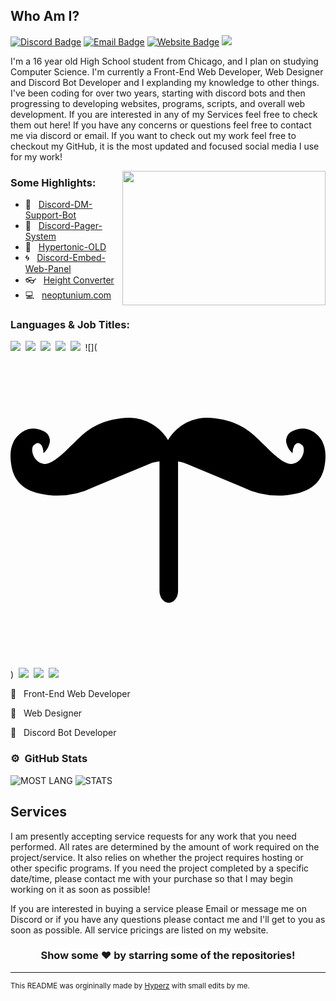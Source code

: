 ## Who Am I?

[![Discord Badge](https://img.shields.io/badge/-Discord-000000?style=flat-square&logo=Discord&logoColor=blue)](https://discord.com/channels/@me/642805037101219871)
[![Email Badge](https://img.shields.io/badge/-Email-000000?style=flat-square&logo=Discord&logoColor=blue)](mailto:neoptunium@gmail.com)
[![Website Badge](https://img.shields.io/badge/Website-000000?style=flat-square&logo=google-chrome&logoColor=blue)](https://neoptunium.com/)
![](https://komarev.com/ghpvc/?username=Neoptunium&label=Views&color=blue&style=plastic) 

I'm a 16 year old High School student from Chicago, and I plan on studying Computer Science. I'm currently a Front-End Web Developer, Web Designer and Discord Bot Developer and I explanding my knowledge to other things. I've been coding for over two years, starting with discord bots and then progressing to developing websites, programs, scripts, and overall web development. If you are interested in any of my Services feel free to check them out here! If you have any concerns or questions feel free to contact me via discord or email. If you want to check out my work feel free to checkout my GitHub, it is the most updated and focused social media I use for my work!

<img align="right" height="215" width="325" alt="" src="https://cdn.discordapp.com/attachments/834091240777187408/924882829043724329/banner.gif" />


### Some Highlights:

- 📌 &nbsp; [Discord-DM-Support-Bot](https://github.com/Neoptunium/Discord-DM-Support-Bot)
- 🚀 &nbsp; [Discord-Pager-System](https://github.com/Neoptunium/Discord-Pager-System)
- 🏫 &nbsp; [Hypertonic-OLD](https://github.com/Neoptunium/Hypertonic-OLD)
- 🌀 &nbsp; [Discord-Embed-Web-Panel](https://github.com/Neoptunium/Discord-Embed-Web-Panel)
- 👓 &nbsp; [Height Converter](https://github.com/Neoptunium/Height-Converter)
- 💻 &nbsp; [neoptunium.com](https://github.com/Neoptunium/neoptunium.com)

### Languages & Job Titles:


![](https://img.shields.io/badge/HTML5-000000?style=for-the-badge&logo=html5&logoColor=orange)&nbsp;
![](https://img.shields.io/badge/CSS3-000000?style=for-the-badge&logo=css3&logoColor=blue)&nbsp;
![](https://img.shields.io/badge/SASS-000000?style=for-the-badge&logo=sass&logoColor=blue)&nbsp;
![](https://img.shields.io/badge/JavaScript-000000?style=for-the-badge&logo=javascript&logoColor=yellow)&nbsp;
![](https://img.shields.io/badge/jQuery-000000?style=for-the-badge&logo=jquery&logoColor=yellow)&nbsp;
![](<svg role="img" viewBox="0 0 24 24" xmlns="http://www.w3.org/2000/svg"><title>Handlebars.js</title><path d="M9.1 4.948a3.45 3.45 0 0 0-.398.014C6.32 5.15 5.373 6.375 4.802 6.9c-.572.525-1.656 1.763-2.376 1.545-.721-.217-.924-1.107-.67-1.381s.454-.225.613 0c.097.18.145.383.14.587a1.36 1.36 0 0 0 .438-.665.792.792 0 0 0-.443-1.017c-1.3-.659-2.139.514-2.26.787-.122.273-.336.707-.2 1.695.135.989.612 1.902 2.104 2.261a6.31 6.31 0 0 0 4.238-.495l4.41-1.84a5.408 5.408 0 0 1 .556-.101v9.864c0 .506.316.913.708.913.391 0 .707-.407.707-.913V8.29a5.408 5.408 0 0 1 .437.088l4.41 1.84a6.31 6.31 0 0 0 4.238.494c1.492-.36 1.969-1.272 2.105-2.26.135-.989-.08-1.423-.2-1.696-.122-.273-.962-1.446-2.261-.787a.792.792 0 0 0-.443 1.017c.076.26.229.492.437.665a1.19 1.19 0 0 1 .141-.587c.159-.225.359-.274.613 0s.051 1.164-.67 1.382c-.72.217-1.804-1.02-2.376-1.546-.571-.525-1.518-1.75-3.9-1.938A3.45 3.45 0 0 0 12 6.653a3.45 3.45 0 0 0-2.9-1.705zm12.39 2.703v.004l.006.002c-.002-.002-.004-.004-.006-.004zm-18.98 0c-.002.002-.004.004-.006.004l.006-.001V7.65z"/></svg>)&nbsp;
![](https://img.shields.io/badge/EJS-000000?style=for-the-badge&logo=ejs&logoColor=green)&nbsp;
![](https://img.shields.io/badge/Node.js-000000?style=for-the-badge&logo=node.js&logoColor=green)&nbsp;
![](https://img.shields.io/badge/SQL-000000?style=for-the-badge&logo=mysql&logoColor=green)&nbsp;

📌 &nbsp; Front-End Web Developer

📌 &nbsp; Web Designer

📌 &nbsp; Discord Bot Developer


### ⚙️ &nbsp;GitHub Stats

<p align="left">
  <a>
<img alt="MOST LANG" src="https://github-readme-stats.vercel.app/api/top-langs/?username=Neoptunium&layout=compact&theme=react">
<img alt="STATS" src="https://github-readme-stats.vercel.app/api?username=Neoptunium&show_icons=true&theme=react&hide=prs,issues">
  </a>
</p>


## Services
I am presently accepting service requests for any work that you need performed. All rates are determined by the amount of work required on the project/service. It also relies on whether the project requires hosting or other specific programs. If you need the project completed by a specific date/time, please contact me with your purchase so that I may begin working on it as soon as possible!

If you are interested in buying a service please Email or message me on Discord or if you have any questions please contact me and I'll get to you as soon as possible. All service pricings are listed on my website.


<h3 align=center>Show some ❤️ by starring some of the repositories!</h3>

---
<small>This README was orgininally made by <a href="https://hyperz.net/">Hyperz</a> with small edits by me.</small>
